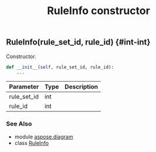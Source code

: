 ﻿---
title: RuleInfo constructor
second_title: Aspose.Diagram for Python via .NET API References
description: 
type: docs
weight: 10
url: /python-net/aspose.diagram/ruleinfo/__init__/
is_root: false
---

## RuleInfo(rule_set_id, rule_id) {#int-int}

Constructor.



```python
def __init__(self, rule_set_id, rule_id):
    ...
```


| Parameter | Type | Description |
| :- | :- | :- |
| rule_set_id | int |  |
| rule_id | int |  |



### See Also
* module [aspose.diagram](../../)
* class [RuleInfo](/diagram/python-net/aspose.diagram/ruleinfo)
